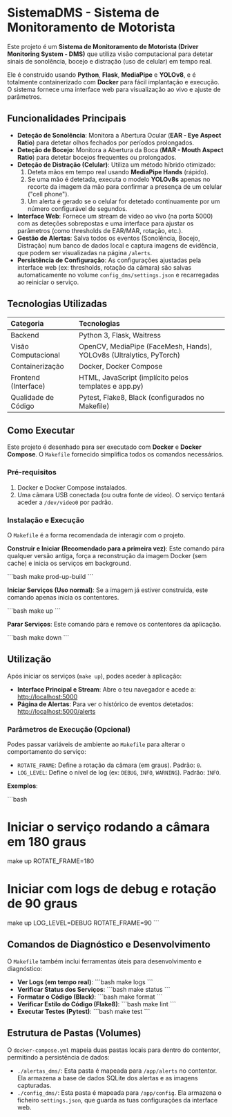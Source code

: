 # SistemaDMS - Sistema de Monitoramento de Motorista

Este projeto é um **Sistema de Monitoramento de Motorista (Driver Monitoring System - DMS)** que utiliza visão computacional para detetar sinais de sonolência, bocejo e distração (uso de celular) em tempo real.

Ele é construído usando **Python**, **Flask**, **MediaPipe** e **YOLOv8**, e é totalmente containerizado com **Docker** para fácil implantação e execução. O sistema fornece uma interface web para visualização ao vivo e ajuste de parâmetros.

## Funcionalidades Principais

*   **Deteção de Sonolência**: Monitora a Abertura Ocular (**EAR - Eye Aspect Ratio**) para detetar olhos fechados por períodos prolongados.
*   **Deteção de Bocejo**: Monitora a Abertura da Boca (**MAR - Mouth Aspect Ratio**) para detetar bocejos frequentes ou prolongados.
*   **Deteção de Distração (Celular)**: Utiliza um método híbrido otimizado:
    1.  Deteta mãos em tempo real usando **MediaPipe Hands** (rápido).
    2.  Se uma mão é detetada, executa o modelo **YOLOv8s** apenas no recorte da imagem da mão para confirmar a presença de um celular ("cell phone").
    3.  Um alerta é gerado se o celular for detetado continuamente por um número configurável de segundos.
*   **Interface Web**: Fornece um stream de vídeo ao vivo (na porta 5000) com as deteções sobrepostas e uma interface para ajustar os parâmetros (como thresholds de EAR/MAR, rotação, etc.).
*   **Gestão de Alertas**: Salva todos os eventos (Sonolência, Bocejo, Distração) num banco de dados local e captura imagens de evidência, que podem ser visualizadas na página `/alerts`.
*   **Persistência de Configuração**: As configurações ajustadas pela interface web (ex: thresholds, rotação da câmara) são salvas automaticamente no volume `config_dms/settings.json` e recarregadas ao reiniciar o serviço.

## Tecnologias Utilizadas

| Categoria | Tecnologias |
| :--- | :--- |
| Backend | Python 3, Flask, Waitress |
| Visão Computacional | OpenCV, MediaPipe (FaceMesh, Hands), YOLOv8s (Ultralytics, PyTorch) |
| Containerização | Docker, Docker Compose |
| Frontend (Interface) | HTML, JavaScript (implícito pelos templates e app.py) |
| Qualidade de Código | Pytest, Flake8, Black (configurados no Makefile) |

## Como Executar

Este projeto é desenhado para ser executado com **Docker** e **Docker Compose**. O `Makefile` fornecido simplifica todos os comandos necessários.

### Pré-requisitos

1.  Docker e Docker Compose instalados.
2.  Uma câmara USB conectada (ou outra fonte de vídeo). O serviço tentará aceder a `/dev/video0` por padrão.

### Instalação e Execução

O `Makefile` é a forma recomendada de interagir com o projeto.

**Construir e Iniciar (Recomendado para a primeira vez)**: Este comando pára qualquer versão antiga, força a reconstrução da imagem Docker (sem cache) e inicia os serviços em background.

\`\`\`bash
make prod-up-build
\`\`\`

**Iniciar Serviços (Uso normal)**: Se a imagem já estiver construída, este comando apenas inicia os contentores.

\`\`\`bash
make up
\`\`\`

**Parar Serviços**: Este comando pára e remove os contentores da aplicação.

\`\`\`bash
make down
\`\`\`

## Utilização

Após iniciar os serviços (`make up`), podes aceder à aplicação:

*   **Interface Principal e Stream**: Abre o teu navegador e acede a: [http://localhost:5000](http://localhost:5000)
*   **Página de Alertas**: Para ver o histórico de eventos detetados: [http://localhost:5000/alerts](http://localhost:5000/alerts)

### Parâmetros de Execução (Opcional)

Podes passar variáveis de ambiente ao `Makefile` para alterar o comportamento do serviço:

*   `ROTATE_FRAME`: Define a rotação da câmara (em graus). Padrão: `0`.
*   `LOG_LEVEL`: Define o nível de log (ex: `DEBUG`, `INFO`, `WARNING`). Padrão: `INFO`.

**Exemplos**:

\`\`\`bash
# Iniciar o serviço rodando a câmara em 180 graus
make up ROTATE_FRAME=180

# Iniciar com logs de debug e rotação de 90 graus
make up LOG_LEVEL=DEBUG ROTATE_FRAME=90
\`\`\`

## Comandos de Diagnóstico e Desenvolvimento

O `Makefile` também inclui ferramentas úteis para desenvolvimento e diagnóstico:

*   **Ver Logs (em tempo real)**:
    \`\`\`bash
    make logs
    \`\`\`
*   **Verificar Status dos Serviços**:
    \`\`\`bash
    make status
    \`\`\`
*   **Formatar o Código (Black)**:
    \`\`\`bash
    make format
    \`\`\`
*   **Verificar Estilo do Código (Flake8)**:
    \`\`\`bash
    make lint
    \`\`\`
*   **Executar Testes (Pytest)**:
    \`\`\`bash
    make test
    \`\`\`

## Estrutura de Pastas (Volumes)

O `docker-compose.yml` mapeia duas pastas locais para dentro do contentor, permitindo a persistência de dados:

*   `./alertas_dms/`: Esta pasta é mapeada para `/app/alerts` no contentor. Ela armazena a base de dados SQLite dos alertas e as imagens capturadas.
*   `./config_dms/`: Esta pasta é mapeada para `/app/config`. Ela armazena o ficheiro `settings.json`, que guarda as tuas configurações da interface web.
